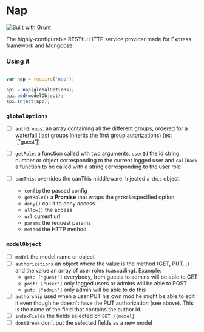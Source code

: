 Nap
===
[![Built with Grunt](https://cdn.gruntjs.com/builtwith.png)](http://gruntjs.com/)

The highly-configurable RESTful HTTP service provider made for Express framework and Mongoose

### Using it

```js

var nap = require('nap');

api = nap(globalOptions);
api.add(modelObject);
api.inject(app);
```

### `globalOptions`

  - [ ] `authGroups`: an array containing all the different groups, ordered for a
    waterfall (last groups inherits the first group autorizations) (ex: `['guest'])

  - [ ] `getRole`: a function called wth two arguments, `userId` the id string,
    number or object corresponding to the current logged user and `callback`
    a function to be called with a string corresponding to the user role

  - [ ] `canThis`: overrides the canThis middleware. Injected a `this` object:
    - `config` the passed config
    - `getRole()` a **Promise** that wraps the `getRole`specified option
    - `deny()` call it to deny access
    - `allow()` the access
    - `url` current url
    - `params` the request params
    - `method` the HTTP method

### `modelObject`

  - [ ] `model` the model name or object
  - [ ] `authorizations` an object where the value is the method (GET, PUT...)
    and the value an array of user roles (cascading). Example:
    - `get: ["guest"]` everybody, from guests to admins will be able to GET
    - `post: ["user"]` only logged users or admins will be able to POST
    - `put: ["admin"]` only admin will be able to do this
  - [ ] `authorship` used when a user PUT his own mod he might be able to edit
    it even though he doesn't have the PUT authorization (see above).
    This is the name of the field that contains the author id.
  - [ ] `indexFields` the fields selected on `GET /{model}`
  - [ ] `dontBreak` don't put the selected fields as a new model
